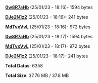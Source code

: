 [**0w8R7aHb**](/data/0w8R7aHb.txt) (25/01/23 - 18:16)- 1594 bytes

[**DJe2N1z2**](/data/DJe2N1z2.txt) (25/01/23 - 18:16)- 241 bytes

[**MdTvxVvL**](/data/MdTvxVvL.txt) (25/01/23 - 18:16)- 972 bytes

[**0w8R7aHb**](/data/0w8R7aHb.txt) (25/01/23 - 18:17)- 1594 bytes

[**MdTvxVvL**](/data/MdTvxVvL.txt) (25/01/23 - 18:17)- 972 bytes

[**DJe2N1z2**](/data/DJe2N1z2.txt) (25/01/23 - 18:17)- 241 bytes

**Total Datas**: 6358

**Total Size**: 37.76 MB / 37.8 MB